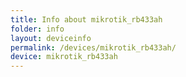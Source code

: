 ```yaml
---
title: Info about mikrotik_rb433ah
folder: info
layout: deviceinfo
permalink: /devices/mikrotik_rb433ah/
device: mikrotik_rb433ah
---
```

